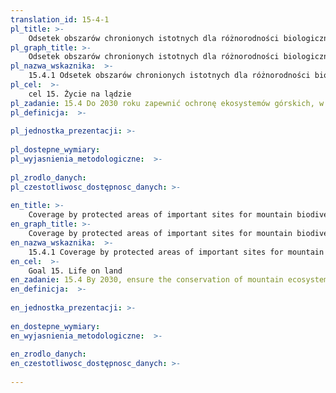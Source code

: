 ```yaml
---
translation_id: 15-4-1
pl_title: >-
    Odsetek obszarów chronionych istotnych dla różnorodności biologicznej obszarów górskich
pl_graph_title: >-
    Odsetek obszarów chronionych istotnych dla różnorodności biologicznej obszarów górskich
pl_nazwa_wskaznika:  >-
    15.4.1 Odsetek obszarów chronionych istotnych dla różnorodności biologicznej obszarów górskich
pl_cel:  >-
    cel 15. Życie na lądzie
pl_zadanie: 15.4 Do 2030 roku zapewnić ochronę ekosystemów górskich, w tym ich różnorodności biologicznej oraz zwiększyć korzyści z nich płynące, które są niezbędne dla osiągnięcia zrównoważonego rozwoju
pl_definicja:  >-
    
pl_jednostka_prezentacji: >-
    
pl_dostepne_wymiary: 
pl_wyjasnienia_metodologiczne:  >-
    
pl_zrodlo_danych: 
pl_czestotliwosc_dostępnosc_danych: >-
    
en_title: >-
    Coverage by protected areas of important sites for mountain biodiversity
en_graph_title: >-
    Coverage by protected areas of important sites for mountain biodiversity
en_nazwa_wskaznika:  >-
    15.4.1 Coverage by protected areas of important sites for mountain biodiversity
en_cel:  >-
    Goal 15. Life on land
en_zadanie: 15.4 By 2030, ensure the conservation of mountain ecosystems, including their biodiversity, in order to enhance their capacity to provide benefits that are essential for sustainable development
en_definicja:  >-
    
en_jednostka_prezentacji: >-
    
en_dostepne_wymiary: 
en_wyjasnienia_metodologiczne:  >-
    
en_zrodlo_danych: 
en_czestotliwosc_dostępnosc_danych: >-
    
---
```


